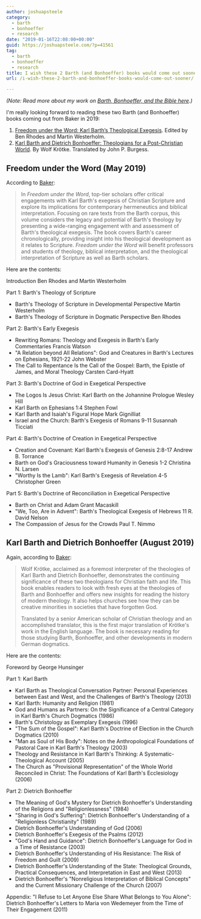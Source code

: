 ```yaml
---
author: joshuapsteele
category:
  - barth
  - bonhoeffer
  - research
date: "2019-01-16T22:08:00+00:00"
guid: https://joshuapsteele.com/?p=41561
tag:
  - barth
  - bonhoeffer
  - research
title: I wish these 2 Barth (and Bonhoeffer) books would come out sooner!
url: /i-wish-these-2-barth-and-bonhoeffer-books-would-come-out-sooner/

---
```

_(Note: Read more about my work on [Barth, Bonhoeffer, and the Bible here](/barth-bonhoeffer-and-the-bible/).)_

I'm really looking forward to reading these two Barth (and Bonhoeffer) books coming out from Baker in 2019:

1. [Freedom under the Word: Karl Barth’s Theological Exegesis](https://amzn.to/2VV05Hs). Edited by Ben Rhodes and Martin Westerholm.
1. [Karl Barth and Dietrich Bonhoeffer: Theologians for a Post-Christian World](https://amzn.to/2W5R9zc). By Wolf Krötke. Translated by John P. Burgess.

## Freedom under the Word (May 2019)

According to [Baker](http://bakerpublishinggroup.com/books/freedom-under-the-word/385600):

> In _Freedom under the Word_, top-tier scholars offer critical engagements with Karl Barth's exegesis of Christian Scripture and explore its implications for contemporary hermeneutics and biblical interpretation. Focusing on rare texts from the Barth corpus, this volume considers the legacy and potential of Barth's theology by presenting a wide-ranging engagement with and assessment of Barth's theological exegesis. The book covers Barth's career chronologically, providing insight into his theological development as it relates to Scripture. _Freedom under the Word_ will benefit professors and students of theology, biblical interpretation, and the theological interpretation of Scripture as well as Barth scholars.

Here are the contents:

Introduction Ben Rhodes and Martin Westerholm

Part 1: Barth's Theology of Scripture

- Barth's Theology of Scripture in Developmental Perspective Martin Westerholm
- Barth's Theology of Scripture in Dogmatic Perspective Ben Rhodes

Part 2: Barth's Early Exegesis

- Rewriting Romans: Theology and Exegesis in Barth's Early Commentaries Francis Watson
- "A Relation beyond All Relations": God and Creatures in Barth's Lectures on Ephesians, 1921-22 John Webster
- The Call to Repentance Is the Call of the Gospel: Barth, the Epistle of James, and Moral Theology Carsten Card-Hyatt

Part 3: Barth's Doctrine of God in Exegetical Perspective

- The Logos Is Jesus Christ: Karl Barth on the Johannine Prologue Wesley Hill
- Karl Barth on Ephesians 1:4 Stephen Fowl
- Karl Barth and Isaiah's Figural Hope Mark Gignilliat
- Israel and the Church: Barth's Exegesis of Romans 9-11 Susannah Ticciati

Part 4: Barth's Doctrine of Creation in Exegetical Perspective

- Creation and Covenant: Karl Barth's Exegesis of Genesis 2:8-17 Andrew B. Torrance
- Barth on God's Graciousness toward Humanity in Genesis 1-2 Christina N. Larsen
- "Worthy Is the Lamb": Karl Barth's Exegesis of Revelation 4-5 Christopher Green

Part 5: Barth's Doctrine of Reconciliation in Exegetical Perspective

- Barth on Christ and Adam Grant Macaskill
- "We, Too, Are in Advent": Barth's Theological Exegesis of Hebrews 11 R. David Nelson
- The Compassion of Jesus for the Crowds Paul T. Nimmo

## Karl Barth and Dietrich Bonhoeffer (August 2019)

Again, according to [Baker](http://bakerpublishinggroup.com/books/karl-barth-and-dietrich-bonhoeffer/376181):

> Wolf Krötke, acclaimed as a foremost interpreter of the theologies of Karl Barth and Dietrich Bonhoeffer, demonstrates the continuing significance of these two theologians for Christian faith and life. This book enables readers to look with fresh eyes at the theologies of Barth and Bonhoeffer and offers new insights for reading the history of modern theology. It also helps churches see how they can be creative minorities in societies that have forgotten God.
>
> Translated by a senior American scholar of Christian theology and an accomplished translator, this is the first major translation of Krötke's work in the English language. The book is necessary reading for those studying Barth, Bonhoeffer, and other developments in modern German dogmatics.

Here are the contents:

Foreword by George Hunsinger

Part 1: Karl Barth

- Karl Barth as Theological Conversation Partner: Personal Experiences between East and West, and the Challenges of Barth's Theology (2013)
- Karl Barth: Humanity and Religion (1981)
- God and Humans as Partners: On the Significance of a Central Category in Karl Barth's Church Dogmatics (1986)
- Barth's Christology as Exemplary Exegesis (1996)
- "The Sum of the Gospel": Karl Barth's Doctrine of Election in the Church Dogmatics (2010)
- "Man as Soul of His Body": Notes on the Anthropological Foundations of Pastoral Care in Karl Barth's Theology (2003)
- Theology and Resistance in Karl Barth's Thinking: A Systematic-Theological Account (2005)
- The Church as "Provisional Representation" of the Whole World Reconciled in Christ: The Foundations of Karl Barth's Ecclesiology (2006)

Part 2: Dietrich Bonhoeffer

- The Meaning of God's Mystery for Dietrich Bonhoeffer's Understanding of the Religions and "Religionlessness" (1984)
- "Sharing in God's Suffering": Dietrich Bonhoeffer's Understanding of a "Religionless Christianity" (1989)
- Dietrich Bonhoeffer's Understanding of God (2006)
- Dietrich Bonhoeffer's Exegesis of the Psalms (2012)
- "God's Hand and Guidance": Dietrich Bonhoeffer's Language for God in a Time of Resistance (2003)
- Dietrich Bonhoeffer's Understanding of His Resistance: The Risk of Freedom and Guilt (2009)
- Dietrich Bonhoeffer's Understanding of the State: Theological Grounds, Practical Consequences, and Interpretation in East and West (2013)
- Dietrich Bonhoeffer's "Nonreligious Interpretation of Biblical Concepts" and the Current Missionary Challenge of the Church (2007)

Appendix: "I Refuse to Let Anyone Else Share What Belongs to You Alone": Dietrich Bonhoeffer's Letters to Maria von Wedemeyer from the Time of Their Engagement (2011)
